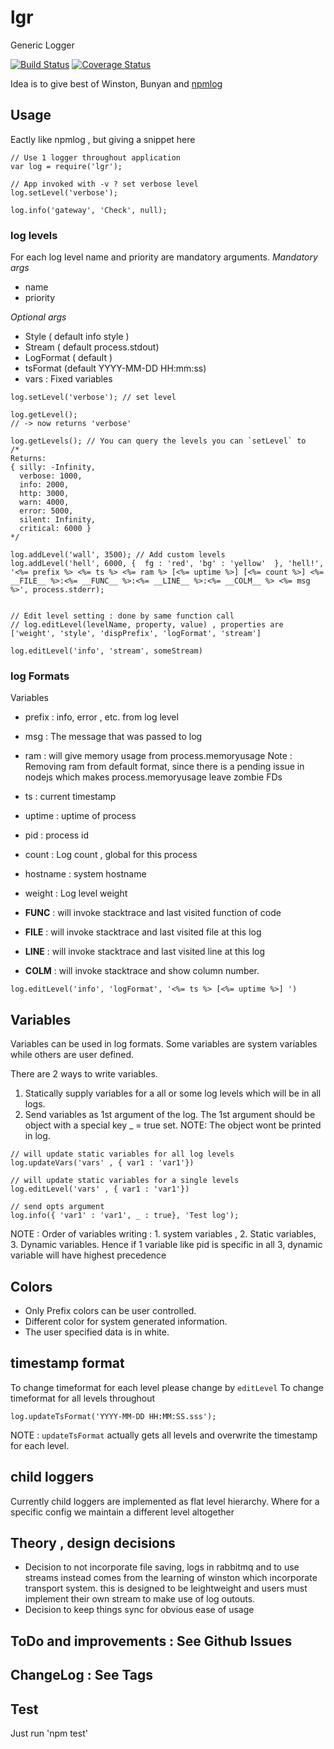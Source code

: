 # lgr
Generic Logger

[![Build Status](https://travis-ci.org/paytm/lgr.svg?branch=master)](https://travis-ci.org/paytm/lgr)
[![Coverage Status](https://coveralls.io/repos/github/paytm/lgr/badge.svg?branch=master)](https://coveralls.io/github/paytm/lgr?branch=master)

Idea is to give best of Winston, Bunyan and [npmlog](https://github.com/npm/npmlog)

## Usage
Eactly like npmlog , but giving a snippet here
```
// Use 1 logger throughout application
var log = require('lgr');

// App invoked with -v ? set verbose level
log.setLevel('verbose');

log.info('gateway', 'Check', null);
```


### log levels
For each log level name and priority are mandatory arguments.
*Mandatory args*
 - name
 - priority

*Optional args*
 - Style ( default info style )
 - Stream ( default process.stdout)
 - LogFormat ( default )
 - tsFormat (default YYYY-MM-DD HH:mm:ss)
 - vars : Fixed variables

```
log.setLevel('verbose'); // set level 

log.getLevel();
// -> now returns 'verbose'

log.getLevels(); // You can query the levels you can `setLevel` to
/*
Returns:
{ silly: -Infinity,
  verbose: 1000,
  info: 2000,
  http: 3000,
  warn: 4000,
  error: 5000,
  silent: Infinity,
  critical: 6000 }
*/

log.addLevel('wall', 3500); // Add custom levels
log.addLevel('hell', 6000, {  fg : 'red', 'bg' : 'yellow'  }, 'hell!', '<%= prefix %> <%= ts %> <%= ram %> [<%= uptime %>] [<%= count %>] <%= __FILE__ %>:<%= __FUNC__ %>:<%= __LINE__ %>:<%= __COLM__ %> <%= msg %>', process.stderr);


// Edit level setting : done by same function call
// log.editLevel(levelName, property, value) , properties are ['weight', 'style', 'dispPrefix', 'logFormat', 'stream']

log.editLevel('info', 'stream', someStream)

```

### log Formats
Variables
 - prefix : info, error , etc. from log level
 - msg : The message that was passed to log


 - ram : will give memory usage from process.memoryusage
    Note : Removing ram from default format, since there is a pending issue in nodejs which makes process.memoryusage leave zombie FDs

 - ts : current timestamp
 - uptime : uptime of process
 - pid : process id
 - count : Log count , global for this process
 - hostname : system hostname
 - weight : Log level weight
 - __FUNC__ : will invoke stacktrace and last visited function of code
 - __FILE__ : will invoke stacktrace and last visited file at this log
 - __LINE__ : will invoke stacktrace and last visited line at this log
 - __COLM__ : will invoke stacktrace and show column number.

```
log.editLevel('info', 'logFormat', '<%= ts %> [<%= uptime %>] ')

```

## Variables
Variables can be used in log formats. Some variables are system variables while others are user defined.

There are 2 ways to write variables. 
1. Statically supply variables for a all or some log levels which will be in all logs.
2. Send variables as 1st argument of the log. The 1st argument should be object with a special key _ = true set. NOTE: The object wont be printed in log.
```
// will update static variables for all log levels
log.updateVars('vars' , { var1 : 'var1'})

// will update static variables for a single levels
log.editLevel('vars' , { var1 : 'var1'})

// send opts argument
log.info({ 'var1' : 'var1', _ : true}, 'Test log');
```

NOTE : Order of variables writing : 1. system variables , 2. Static variables, 3. Dynamic variables. Hence if 1 variable like pid is specific in all 3, dynamic variable will have highest precedence

## Colors
 - Only Prefix colors can be user controlled.
 - Different color for system generated information.
 - The user specified data is in white.

## timestamp format
To change timeformat for each level please change by `editLevel` 
To change timeformat for all levels throughout 
```
log.updateTsFormat('YYYY-MM-DD HH:MM:SS.sss');

```

NOTE : `updateTsFormat`  actually gets all levels and overwrite the timestamp for each level.

## child loggers
Currently child loggers are implemented as flat level hierarchy. Where for a specific config we maintain a different level altogether

## Theory , design decisions
- Decision to not incorporate file saving, logs in rabbitmq and to use streams instead comes from the learning of winston which incorporate transport system. this is designed to be leightweight and users must implement their own stream to make use of log outouts.
- Decision to keep things sync for obvious ease of usage

## ToDo and improvements : See Github Issues

## ChangeLog : See Tags

## Test
Just run 'npm test'
